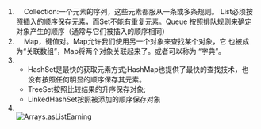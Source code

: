 1. &nbsp;&nbsp;&nbsp;&nbsp;Collection:一个元素的序列，这些元素都服从一条或多条规则。
List必须按照插入的顺序保存元素，而Set不能有重复元素。Queue
按照排队规则来确定对象产生的顺序（通常与它们被插入的顺序相同）
2. &nbsp;&nbsp;&nbsp;&nbsp;Map，键值对。Map允许我们使用另一个对象来查找某个对象，它
也被成为“关联数组”，Map将两个对象关联起来了。或者可以称为
“字典”。  
3.  
    - HashSet是最快的获取元素方式;HashMap也提供了最快的查找技术，也没有按照任何明显的顺序保存其元素。
    - TreeSet按照比较结果的升序保存对象;
    - LinkedHashSet按照被添加的顺序保存对象
4.   &nbsp;&nbsp;&nbsp;&nbsp;  
![Arrays.asListEarning](https://thinkingjava-md-1257967443.cos.ap-guangzhou.myqcloud.com/Arrays.asListEarning.png?q-sign-algorithm=sha1&q-ak=AKIDEhonRAixwHEEqg45XEP7JEqshqu7eP4W&q-sign-time=1541419411;1541421211&q-key-time=1541419411;1541421211&q-header-list=&q-url-param-list=&q-signature=a00e96bb882fbe101ca23cb9e7193897719007ee&x-cos-security-token=06421483102f0e684075c70de136b749ebe3b28e10001&response-content-disposition=attachment)
